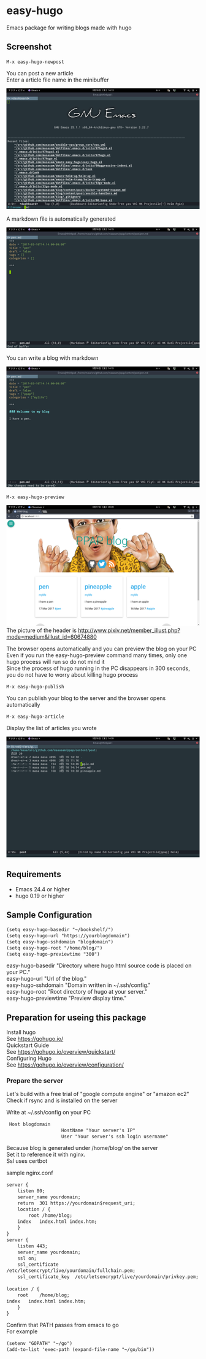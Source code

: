 # easy-hugo

Emacs package for writing blogs made with hugo  

## Screenshot

    M-x easy-hugo-newpost

You can post a new article  
Enter a article file name in the minibuffer  

![easy-hugo2](image/easy-hugo2.png)

A markdown file is automatically generated  

![easy-hugo3](image/easy-hugo3.png)

You can write a blog with markdown  

![easy-hugo4](image/easy-hugo4.png)

    M-x easy-hugo-preview  

![easy-hugo6](image/easy-hugo6.png)
The picture of the header is http://www.pixiv.net/member_illust.php?mode=medium&illust_id=60674880

The browser opens automatically and you can preview the blog on your PC  
Even if you run the easy-hugo-preview command many times, only one hugo process will run so do not mind it  
Since the process of hugo running in the PC disappears in 300 seconds,  
you do not have to worry about killing hugo process  

    M-x easy-hugo-publish  

You can publish your blog to the server and the browser opens automatically  

    M-x easy-hugo-article

Display the list of articles you wrote  

![easy-hugo11](image/easy-hugo11.png)

## Requirements

- Emacs 24.4 or higher
- hugo 0.19 or higher

## Sample Configuration

	(setq easy-hugo-basedir "~/bookshelf/")
	(setq easy-hugo-url "https://yourblogdomain")
	(setq easy-hugo-sshdomain "blogdomain")
	(setq easy-hugo-root "/home/blog/")
	(setq easy-hugo-previewtime "300")

easy-hugo-basedir "Directory where hugo html source code is placed on your PC."  
easy-hugo-url "Url of the blog."  
easy-hugo-sshdomain "Domain written in ~/.ssh/config."  
easy-hugo-root "Root directory of hugo at your server."  
easy-hugo-previewtime "Preview display time."  

## Preparation for useing this package

Install hugo  
See https://gohugo.io/  
Quickstart Guide  
See https://gohugo.io/overview/quickstart/  
Configuring Hugo  
See https://gohugo.io/overview/configuration/  

### Prepare the server

Let's build with a free trial of "google compute engine" or "amazon ec2"  
Check if rsync and is installed on the server

Write at ~/.ssh/config on your PC  

	 Host blogdomain
                        HostName "Your server's IP"
                        User "Your server's ssh login username"

Because blog is generated under /home/blog/ on the server  
Set it to reference it with nginx.  
Ssl uses certbot  

sample nginx.conf  

	server {
		listen 80;
		server_name yourdomain;
		return  301 https://yourdomain$request_uri;
		location / {
			root /home/blog;
		index	index.html index.htm;
		}
	}
	server {
		listen 443;
		server_name yourdomain;
		ssl on;
		ssl_certificate      /etc/letsencrypt/live/yourdomain/fullchain.pem;
		ssl_certificate_key  /etc/letsencrypt/live/yourdomain/privkey.pem;

	location / {
		root    /home/blog;
	index   index.html index.htm;
		}
	}

Confirm that PATH passes from emacs to go  
For example  

	(setenv "GOPATH" "~/go")
	(add-to-list 'exec-path (expand-file-name "~/go/bin"))
